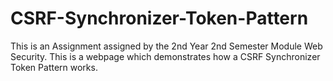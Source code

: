 # CSRF-Synchronizer-Token-Pattern
This is an Assignment assigned by the 2nd Year 2nd Semester Module Web Security. This is a webpage which demonstrates how a CSRF Synchronizer Token Pattern works.
